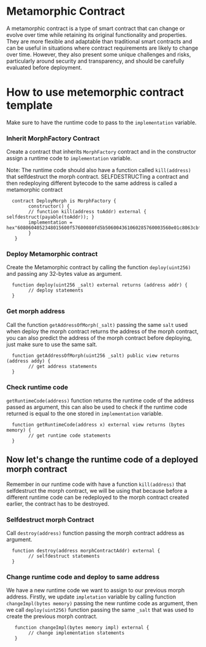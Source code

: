 # Metamorphic Contract

A metamorphic contract is a type of smart contract that can change or evolve over time while retaining its original functionality and properties. They are more flexible and adaptable than traditional smart contracts and can be useful in situations where contract requirements are likely to change over time. However, they also present some unique challenges and risks, particularly around security and transparency, and should be carefully evaluated before deployment.

# How to use metemorphic contract template

Make sure to have the runtime code to pass to the `implementation` variable.

### Inherit MorphFactory Contract

Create a contract that inherits `MorphFactory` contract and in the constructor assign a runtime code to `implementation` variable.

Note: The runtime code should also have a function called `kill(address)` that selfdestruct the morph contract. SELFDESTRUCTing a contract and then redeploying different bytecode to the same address is called a metamorphic contract

```solidity
  contract DeployMorph is MorphFactory {
        constructor() {
        // function kill(address toAddr) external { selfdestruct(payable(toAddr)); }
        implementation = hex"6080604052348015600f57600080fd5b506004361060285760003560e01c8063cbf0b0c014602d575b600080fd5b603c6038366004604a565b603e565b005b806001600160a01b0316ff5b600060208284031215605b57600080fd5b81356001600160a01b0381168114607157600080fd5b939250505056fea2646970667358221220fa74903010d5696d23a03f1d53caf4b0d16c7b46c51cefce36cb93d1cb60182364736f6c63430008050033";
        }
   }
```

### Deploy Metamorphic contract

Create the Metamorphic contract by calling the function `deploy(uint256)` and passing any 32-bytes value as argument.

```solidity
  function deploy(uint256 _salt) external returns (address addr) {
        // deploy statements
  }
```

### Get morph address

Call the function `getAddressOfMorph(_salt)` passing the same `salt` used when deploy the morph contract returns the address of the morph contract, you can also predict the address of the morph contract before deploying, just make sure to use the same salt.

```solidity
  function getAddressOfMorph(uint256 _salt) public view returns (address addy) {
        // get address statements
  }
```

### Check runtime code

`getRuntimeCode(address)` function returns the runtime code of the address passed as argument, this can also be used to check if the runtime code returned is equal to the one stored in `implementation` variable.

```solidity
  function getRuntimeCode(address x) external view returns (bytes memory) {
        // get runtime code statements
  }
```

## Now let's change the runtime code of a deployed morph contract

Remember in our runtime code with have a function `kill(address)` that selfdestruct the morph contract, we will be using that because before a different runtime code can be redeployed to the morph contract created earlier, the contract has to be destroyed.

### Selfdestruct morph Contract

Call `destroy(address)` function passing the morph contract address as argument.

```solidity
  function destroy(address morphContractAddr) external {
        // selfdestruct statements
  }
```

### Change runtime code and deploy to same address

We have a new runtime code we want to assign to our previous morph address. Firstly, we update `impletation` variable by calling function `changeImpl(bytes memory)` passing the new runtime code as argument, then we call `deploy(uint256)` function passing the same `_salt` that was used to create the previous morph contract.

```solidity
   function changeImpl(bytes memory impl) external {
        // change implementation statements
   }
```

